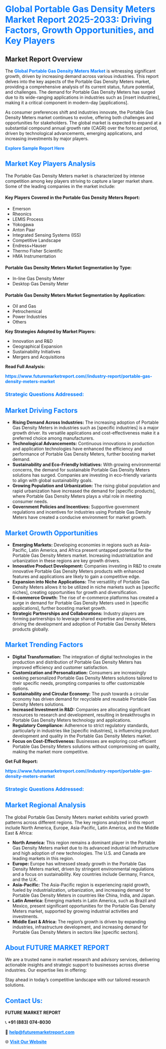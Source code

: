 <h1 style="color: #007BFF;">Global Portable Gas Density Meters Market Report 2025-2033: Driving Factors, Growth Opportunities, and Key Players</h1>

<section id="overview">
<h2>Market Report Overview</h2>
<p>The <a href="https://www.futuremarketreport.com//industry-report/portable-gas-density-meters-market" style="color: #007BFF; text-decoration: none;"><strong>Global Portable Gas Density Meters Market</strong></a> is witnessing significant growth, driven by increasing demand across various industries. This report delves into the key aspects of the Portable Gas Density Meters market, providing a comprehensive analysis of its current status, future potential, and challenges. The demand for Portable Gas Density Meters has surged due to its wide-ranging applications in industries such as [insert industries], making it a critical component in modern-day [applications].</p>
<p>As consumer preferences shift and industries innovate, the Portable Gas Density Meters market continues to evolve, offering both challenges and opportunities for stakeholders. The global market is expected to expand at a substantial compound annual growth rate (CAGR) over the forecast period, driven by technological advancements, emerging applications, and increasing investments by major players.</p>
</section>

<section id="overview">
<p><a href="https://www.futuremarketreport.com//request-sample/reportId=81706" style="color: #007BFF; text-decoration: none;"><strong>Explore Sample Report Here</strong></a></p>
</section>

<section id="key-players">
<h2 style="color: #007BFF;">Market Key Players Analysis</h2>
<p>The Portable Gas Density Meters market is characterized by intense competition among key players striving to capture a larger market share. Some of the leading companies in the market include:</p>
<h4>Key Players Covered in the Portable Gas Density Meters Report:</h4>
<ul><li>Emerson</li><li>Rheonics</li><li>LEMIS Process</li><li>Yokogawa</li><li>Anton Paar</li><li>Integrated Sensing Systems (ISS)</li><li>Competitive Landscape</li><li>Endress+Hauser</li><li>Thermo Fisher Scientific</li><li>HMA Instrumentation</li></ul>
<h4>Portable Gas Density Meters Market Segmentation by Type:</h4>
<ul><li>In-line Gas Density Meter</li><li>Desktop Gas Density Meter</li></ul>

<h4>Portable Gas Density Meters Market Segmentation by Application:</h4>
<ul><li>Oil and Gas</li><li>Petrochemical</li><li>Power Industries</li><li>Others</li></ul>
<p><strong>Key Strategies Adopted by Market Players:</strong></p>
<ul>
<li>Innovation and R&D</li>
<li>Geographical Expansion</li>
<li>Sustainability Initiatives</li>
<li>Mergers and Acquisitions</li>
</ul>
</section>

<section>
<p><strong>Read Full Analysis: </strong></p><a href="https://www.futuremarketreport.com//industry-report/portable-gas-density-meters-market" style="color: #007BFF; text-decoration: none;"><strong>https://www.futuremarketreport.com//industry-report/portable-gas-density-meters-market</strong></a>
<h3 style="color: #007BFF;">Strategic Questions Addressed:</h3>
</section>

<section id="driving-factors">
<h2 style="color: #007BFF;">Market Driving Factors</h2>
<ul>
<li><strong>Rising Demand Across Industries:</strong> The increasing adoption of Portable Gas Density Meters in industries such as [specific industries] is a major growth driver. Its versatile applications and cost-effectiveness make it a preferred choice among manufacturers.</li>
<li><strong>Technological Advancements:</strong> Continuous innovations in production and application technologies have enhanced the efficiency and performance of Portable Gas Density Meters, further boosting market demand.</li>
<li><strong>Sustainability and Eco-Friendly Initiatives:</strong> With growing environmental concerns, the demand for sustainable Portable Gas Density Meters solutions has surged. Companies are investing in eco-friendly variants to align with global sustainability goals.</li>
<li><strong>Growing Population and Urbanization:</strong> The rising global population and rapid urbanization have increased the demand for [specific products], where Portable Gas Density Meters plays a vital role in meeting consumer needs.</li>
<li><strong>Government Policies and Incentives:</strong> Supportive government regulations and incentives for industries using Portable Gas Density Meters have created a conducive environment for market growth.</li>
</ul>
</section>

<section id="growth-opportunities">
<h2 style="color: #007BFF;">Market Growth Opportunities</h2>
<ul>
<li><strong>Emerging Markets:</strong> Developing economies in regions such as Asia-Pacific, Latin America, and Africa present untapped potential for the Portable Gas Density Meters market. Increasing industrialization and urbanization in these regions are key growth drivers.</li>
<li><strong>Innovative Product Development:</strong> Companies investing in R&D to create innovative Portable Gas Density Meters products with enhanced features and applications are likely to gain a competitive edge.</li>
<li><strong>Expansion into Niche Applications:</strong> The versatility of Portable Gas Density Meters allows it to be utilized in niche markets such as [specific niches], creating opportunities for growth and diversification.</li>
<li><strong>E-commerce Growth:</strong> The rise of e-commerce platforms has created a surge in demand for Portable Gas Density Meters used in [specific applications], further boosting market growth.</li>
<li><strong>Strategic Partnerships and Collaborations:</strong> Industry players are forming partnerships to leverage shared expertise and resources, driving the development and adoption of Portable Gas Density Meters products globally.</li>
</ul>
</section>

<section id="trending-factors">
<h2 style="color: #007BFF;">Market Trending Factors</h2>
<ul>
<li><strong>Digital Transformation:</strong> The integration of digital technologies in the production and distribution of Portable Gas Density Meters has improved efficiency and customer satisfaction.</li>
<li><strong>Customization and Personalization:</strong> Consumers are increasingly seeking personalized Portable Gas Density Meters solutions tailored to their specific needs, prompting companies to offer customizable options.</li>
<li><strong>Sustainability and Circular Economy:</strong> The push towards a circular economy has driven demand for recyclable and reusable Portable Gas Density Meters solutions.</li>
<li><strong>Increased Investment in R&D:</strong> Companies are allocating significant resources to research and development, resulting in breakthroughs in Portable Gas Density Meters technology and applications.</li>
<li><strong>Regulatory Compliance:</strong> Adherence to strict regulatory standards, particularly in industries like [specific industries], is influencing product development and quality in the Portable Gas Density Meters market.</li>
<li><strong>Focus on Cost-Effectiveness:</strong> Businesses are exploring cost-efficient Portable Gas Density Meters solutions without compromising on quality, making the market more competitive.</li>
</ul>
</section>

<section>
<p><strong>Get Full Report: </strong></p><a href="https://www.futuremarketreport.com//industry-report/portable-gas-density-meters-market" style="color: #007BFF; text-decoration: none;"><strong>https://www.futuremarketreport.com//industry-report/portable-gas-density-meters-market</strong></a>
<h3 style="color: #007BFF;">Strategic Questions Addressed:</h3>
</section>


<section id="regional-analysis">
<h2 style="color: #007BFF;">Market Regional Analysis</h2>
<p>The global Portable Gas Density Meters market exhibits varied growth patterns across different regions. The key regions analyzed in this report include North America, Europe, Asia-Pacific, Latin America, and the Middle East & Africa:</p>
<ul>
<li><strong>North America:</strong> This region remains a dominant player in the Portable Gas Density Meters market due to its advanced industrial infrastructure and high adoption of new technologies. The U.S. and Canada are leading markets in this region.</li>
<li><strong>Europe:</strong> Europe has witnessed steady growth in the Portable Gas Density Meters market, driven by stringent environmental regulations and a focus on sustainability. Key countries include Germany, France, and the U.K.</li>
<li><strong>Asia-Pacific:</strong> The Asia-Pacific region is experiencing rapid growth, fueled by industrialization, urbanization, and increasing demand for Portable Gas Density Meters in countries like China, India, and Japan.</li>
<li><strong>Latin America:</strong> Emerging markets in Latin America, such as Brazil and Mexico, present significant opportunities for the Portable Gas Density Meters market, supported by growing industrial activities and investments.</li>
<li><strong>Middle East & Africa:</strong> The region’s growth is driven by expanding industries, infrastructure development, and increasing demand for Portable Gas Density Meters in sectors like [specific sectors].</li>
</ul>
</section>

<footer>
<h2 style="color: #007BFF;">About FUTURE MARKET REPORT</h2>
<p>We are a trusted name in market research and advisory services, delivering actionable insights and strategic support to businesses across diverse industries. Our expertise lies in offering:</p>

<p>Stay ahead in today’s competitive landscape with our tailored research solutions.</p>

<h2 style="color: #007BFF;">Contact Us:</h2>
<p><strong>FUTURE MARKET REPORT</strong></p>
<p>📞 <strong>+91 (883) 074-8030</strong></p>
<p>📧 <strong><a href="mailto:help@futuremarketreport.com" style="color: #007BFF;">help@futuremarketreport.com</a></strong></p>
<p>🌐 <strong><a href="https://www.futuremarketreport.com/" style="color: #007BFF;">Visit Our Website</a></strong></p>
</footer>